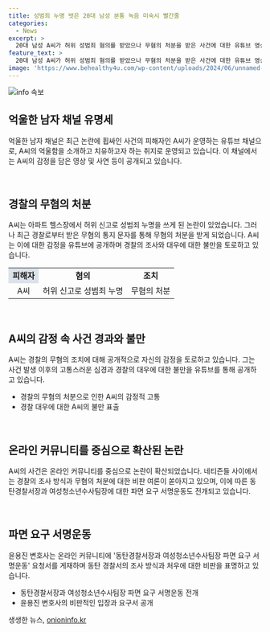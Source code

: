 ```yaml
---
title: 성범죄 누명 벗은 20대 남성 분통 녹음 미숙시 빨간줄
categories:
  - News
excerpt: >
  20대 남성 A씨가 허위 성범죄 혐의를 받았으나 무혐의 처분을 받은 사건에 대한 유튜브 영상이 화제다. A씨는 경찰의 무혐의 통지 문자를 공개하며 정신과 치료를 받고 있는 등의 어려움을 호소했다. 이에 대한 네티즌들의 비판과 사회적 파장이 커지고 있는 가운데, 경찰과 관련된 파면 서명운동도 전개되고 있다. 윤용진 변호사는 여성의 허위신고로 남성이 억울하게 입건된 것에 대해 동탄 경찰서를 비난하는 발언을 했다. A씨의 이야기와 함께 경찰의 부당한 처우에 대한 논란이 확산 중이다.
feature_text: >
  20대 남성 A씨가 허위 성범죄 혐의를 받았으나 무혐의 처분을 받은 사건에 대한 유튜브 영상이 화제다. A씨는 경찰의 무혐의 통지 문자를 공개하며 정신과 치료를 받고 있는 등의 어려움을 호소했다. 이에 대한 네티즌들의 비판과 사회적 파장이 커지고 있는 가운데, 경찰과 관련된 파면 서명운동도 전개되고 있다. 윤용진 변호사는 여성의 허위신고로 남성이 억울하게 입건된 것에 대해 동탄 경찰서를 비난하는 발언을 했다. A씨의 이야기와 함께 경찰의 부당한 처우에 대한 논란이 확산 중이다.
image: 'https://www.behealthy4u.com/wp-content/uploads/2024/06/unnamed-file.png'
---
```


<p><img src="https://www.behealthy4u.com/wp-content/uploads/2024/06/unnamed-file.png" alt="info 속보" /></p>

<h2 data-ke-size="size26">억울한 남자 채널 유명세</h2>

<p data-ke-size="size16">억울한 남자 채널은 최근 논란에 휩싸인 사건의 피해자인 A씨가 운영하는 유튜브 채널으로, A씨의 억울함을 소개하고 치유하고자 하는 취지로 운영되고 있습니다. 이 채널에서는 A씨의 감정을 담은 영상 및 사연 등이 공개되고 있습니다.</p>

<p data-ke-size="size16">&nbsp;</p>

<h2 data-ke-size="size26">경찰의 무혐의 처분</h2>

<p data-ke-size="size16">A씨는 아파트 헬스장에서 허위 신고로 성범죄 누명을 쓰게 된 논란이 있었습니다. 그러나 최근 경찰로부터 받은 무혐의 통지 문자를 통해 무혐의 처분을 받게 되었습니다. A씨는 이에 대한 감정을 유튜브에 공개하며 경찰의 조사와 대우에 대한 불만을 토로하고 있습니다.</p>

<table>
  <tr>
    <td style="text-align: center; height: 17px;background-color:#21538527;"><b>피해자</b></td>
    <td style="text-align: center; height: 17px;"><b>혐의</b></td>
    <td style="text-align: center; height: 17px;"><b>조치</b></td>
  </tr>
  <tr>
    <td style="text-align: center; height: 17px;">A씨</td>
    <td style="text-align: center; height: 17px;">허위 신고로 성범죄 누명</td>
    <td style="text-align: center; height: 17px;">무혐의 처분</td>
  </tr>
</table>

<p data-ke-size="size16">&nbsp;</p>

<h2 data-ke-size="size26">A씨의 감정 속 사건 경과와 불만</h2>

<p data-ke-size="size16">A씨는 경찰의 무혐의 조치에 대해 공개적으로 자신의 감정을 토로하고 있습니다. 그는 사건 발생 이후의 고통스러운 심경과 경찰의 대우에 대한 불만을 유튜브를 통해 공개하고 있습니다.</p>

<ul>
  <li>경찰의 무혐의 처분으로 인한 A씨의 감정적 고통</li>
  <li>경찰 대우에 대한 A씨의 불만 표출</li>
</ul>

<p data-ke-size="size16">&nbsp;</p>

<h2 data-ke-size="size26">온라인 커뮤니티를 중심으로 확산된 논란</h2>

<p data-ke-size="size16">A씨의 사건은 온라인 커뮤니티를 중심으로 논란이 확산되었습니다. 네티즌들 사이에서는 경찰의 조사 방식과 무혐의 처분에 대한 비판 여론이 쏟아지고 있으며, 이에 따른 동탄경찰서장과 여성청소년수사팀장에 대한 파면 요구 서명운동도 전개되고 있습니다.</p>

<p data-ke-size="size16">&nbsp;</p>

<h2 data-ke-size="size26">파면 요구 서명운동</h2>

<p data-ke-size="size16">윤용진 변호사는 온라인 커뮤니티에 '동탄경찰서장과 여성청소년수사팀장 파면 요구 서명운동' 요청서를 게재하며 동탄 경찰서의 조사 방식과 처우에 대한 비판을 표명하고 있습니다.</p>

<ul>
  <li>동탄경찰서장과 여성청소년수사팀장 파면 요구 서명운동 전개</li>
  <li>윤용진 변호사의 비판적인 입장과 요구서 공개</li>
</ul>
생생한 뉴스, <a href="https://onioninfo.kr" rel="dofollow">onioninfo.kr</a>


